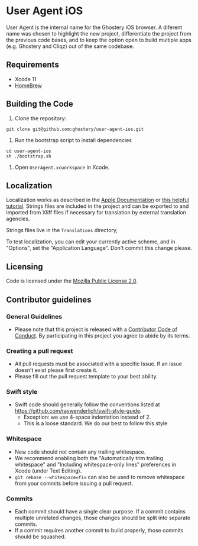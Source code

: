 # User Agent iOS

User Agent is the internal name for the Ghostery iOS browser. A diferent name was chosen to highlight the new project, differentiate the project from the previous code bases, and to keep the option open to build multiple apps (e.g. Ghostery and Cliqz) out of the same codebase. 

## Requirements

- Xcode 11
- [HomeBrew](https://brew.sh/)

## Building the Code

1. Clone the repository:
```shell
git clone git@github.com:ghostery/user-agent-ios.git
```
1. Run the bootstrap script to install dependencies
```shell
cd user-agent-ios
sh ./bootstrap.sh
```
1. Open `UserAgent.xcworkspace` in Xcode.

## Localization

Localization works as described in the [Apple Documentation](https://developer.apple.com/library/archive/documentation/MacOSX/Conceptual/BPInternational/LocalizingYourApp/LocalizingYourApp.html) or [this helpful tutorial](https://medium.com/swift-india/localize-your-apps-to-support-multiple-languages-ios-localization-ac7b612dbc58). Strings files are included in the project and can be exported to and imported from Xliff files if necessary for translation by external translation agencies.

Strings files live in the `Translations` directory,

To test localization, you can edit your currently active scheme, and in "Options", set the "Application Language". Don't commit this change please.

## Licensing

Code is licensed under the [Mozilla Public License 2.0](https://github.com/ghostery/user-agent-ios/blob/develop/LICENSE).

## Contributor guidelines

### General Guidelines

* Please note that this project is released with a [Contributor Code of Conduct](https://github.com/ghostery/user-agent-ios/blob/develop/CODE_OF_CONDUCT.md). By participating in this project you agree to abide by its terms.

### Creating a pull request

* All pull requests must be associated with a specific Issue. If an issue doesn't exist please first create it.
* Please fill out the pull request template to your best ability.

### Swift style

* Swift code should generally follow the conventions listed at https://github.com/raywenderlich/swift-style-guide.
  * Exception: we use 4-space indentation instead of 2.
  * This is a loose standard. We do our best to follow this style

### Whitespace

* New code should not contain any trailing whitespace.
* We recommend enabling both the "Automatically trim trailing whitespace" and "Including whitespace-only lines" preferences in Xcode (under Text Editing).
* <code>git rebase --whitespace=fix</code> can also be used to remove whitespace from your commits before issuing a pull request.

### Commits

* Each commit should have a single clear purpose. If a commit contains multiple unrelated changes, those changes should be split into separate commits.
* If a commit requires another commit to build properly, those commits should be squashed.
